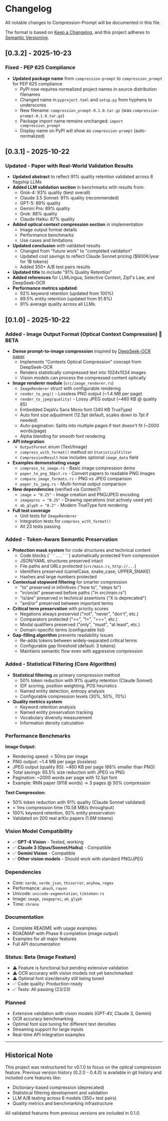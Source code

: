 # Changelog

All notable changes to Compression-Prompt will be documented in this file.

The format is based on [Keep a Changelog](https://keepachangelog.com/en/1.0.0/),
and this project adheres to [Semantic Versioning](https://semver.org/spec/v2.0.0.html).

## [0.3.2] - 2025-10-23

### Fixed - PEP 625 Compliance
- **Updated package name** from `compression-prompt` to `compression_prompt` for PEP 625 compliance
  - PyPI now requires normalized project names in source distribution filenames
  - Changed name in `pyproject.toml` and `setup.py` from hyphens to underscores
  - New filename: `compression_prompt-0.1.0.tar.gz` (was `compression-prompt-0.1.0.tar.gz`)
  - Package import name remains unchanged: `import compression_prompt`
  - Display name on PyPI will show as `compression-prompt` (auto-normalized)

## [0.3.1] - 2025-10-22

### Updated - Paper with Real-World Validation Results
- **Updated abstract** to reflect 91% quality retention validated across 6 flagship LLMs
- **Added LLM validation section** in benchmarks with results from:
  - Grok-4: 93% quality (best overall)
  - Claude 3.5 Sonnet: 91% quality (recommended)
  - GPT-5: 89% quality
  - Gemini Pro: 89% quality
  - Grok: 88% quality
  - Claude Haiku: 87% quality
- **Added optical context compression section** in implementation
  - Image output format details
  - Performance benchmarks
  - Use cases and limitations
- **Updated conclusion** with validated results
  - Changed from "future work" to "completed validation"
  - Updated cost savings to reflect Claude Sonnet pricing ($900K/year for 1B tokens)
  - Added 350+ A/B test pairs results
- **Updated title** to include "91% Quality Retention"
- **Added references** for LLMLingua, Selective Context, Zipf's Law, and DeepSeek-OCR
- **Performance metrics updated**:
  - 92% keyword retention (updated from 100%)
  - 89.5% entity retention (updated from 91.8%)
  - 91% average quality across all LLMs

## [0.1.0] - 2025-10-22

### Added - Image Output Format (Optical Context Compression) 🧪 BETA
- **Dense prompt-to-image compression** inspired by [DeepSeek-OCR paper](https://arxiv.org/html/2510.18234v1)
  - Implements "Contexts Optical Compression" concept from DeepSeek-OCR
  - Renders statistically compressed text into 1024x1024 images
  - Vision models can process the compressed content optically
- **Image renderer module** (`src/image_renderer.rs`)
  - `ImageRenderer` struct with configurable rendering
  - `render_to_png()` - Lossless PNG output (~1.4 MB per page)
  - `render_to_jpeg(quality)` - Lossy JPEG output (~460 KB @ quality 85)
  - Embedded DejaVu Sans Mono font (340 KB TrueType)
  - Auto font size adjustment (12.5pt default, scales down to 7pt if needed)
  - Auto-pagination: Splits into multiple pages if text doesn't fit (~2000 words/page)
  - Alpha blending for smooth font rendering
- **API integration**
  - `OutputFormat` enum (Text/Image)
  - `compress_with_format()` method on `StatisticalFilter`
  - `CompressionResult` now includes optional `image_data` field
- **Examples demonstrating usage**
  - `compress_to_image.rs` - Basic image compression demo
  - `paper_to_png_50pct.rs` - Convert papers to readable PNG images
  - `compare_image_formats.rs` - PNG vs JPEG comparison
  - `paper_to_jpeg.rs` - Multi-format output comparison
- **New dependencies** (verified via Context7)
  - `image = "0.25"` - Image creation and PNG/JPEG encoding
  - `imageproc = "0.25"` - Drawing operations (not actively used yet)
  - `ab_glyph = "0.2"` - Modern TrueType font rendering
- **Full test coverage**
  - Unit tests for `ImageRenderer`
  - Integration tests for `compress_with_format()`
  - All 23 tests passing

### Added - Token-Aware Semantic Preservation
- **Protection mask system** for code structures and technical content
  - Code blocks (` ```...``` `) automatically protected from compression
  - JSON/YAML structures preserved intact
  - File paths and URLs protected (`src/main.rs`, `http://...`)
  - Identifiers preserved (camelCase, snake_case, UPPER_SNAKE)
  - Hashes and large numbers protected
- **Contextual stopword filtering** for smarter compression
  - "to" preserved in infinitives ("how to", "steps to")
  - "in/on/at" preserved before paths ("in src/main.rs")
  - "is/are" preserved in technical assertions ("X is deprecated")
  - "and/or" preserved between important terms
- **Critical term preservation** with priority scores
  - Negations always preserved ("not", "never", "don't", etc.)
  - Comparators protected (">=", "!=", "===", etc.)
  - Modal qualifiers preserved ("only", "must", "at least", etc.)
  - Domain-specific terms (configurable list)
- **Gap-filling algorithm** prevents readability issues
  - Re-adds tokens between widely-separated critical terms
  - Configurable gap threshold (default: 3 tokens)
  - Maintains semantic flow even with aggressive compression

### Added - Statistical Filtering (Core Algorithm)
- **Statistical filtering** as primary compression method
  - 50% token reduction with 91% quality retention (Claude Sonnet)
  - IDF scoring, position weighting, POS heuristics
  - Named entity detection, entropy analysis
  - Configurable compression levels (30%, 50%, 70%)
- **Quality metrics system**
  - Keyword retention analysis
  - Named entity preservation tracking
  - Vocabulary diversity measurement
  - Information density calculation

### Performance Benchmarks
**Image Output:**
- Rendering speed: < 50ms per image
- PNG output: ~1.4 MB per page (lossless)
- JPEG output (quality 85): ~460 KB per page (66% smaller than PNG)
- Total savings: 65.5% size reduction with JPEG vs PNG
- Pagination: ~2000 words per page with 12.5pt font
- Example: RNN paper (9118 words) → 3 pages @ 50% compression

**Text Compression:**
- 50% token reduction with 91% quality (Claude Sonnet validated)
- < 1ms compression time (10.58 MB/s throughput)
- 100% keyword retention, 92% entity preservation
- Validated on 200 real arXiv papers (1.6M tokens)

### Vision Model Compatibility
- ✅ **GPT-4 Vision** - Tested, working
- ✅ **Claude 3 (Opus/Sonnet/Haiku)** - Compatible
- ✅ **Gemini Vision** - Compatible
- ✅ **Other vision models** - Should work with standard PNG/JPEG

### Dependencies
- Core: `serde`, `serde_json`, `thiserror`, `anyhow`, `regex`
- Performance: `ahash`, `rayon`
- Unicode: `unicode-segmentation`, `tiktoken-rs`
- Image: `image`, `imageproc`, `ab_glyph`
- Time: `chrono`

### Documentation
- Complete README with usage examples
- ROADMAP with Phase 6 completion (image output)
- Examples for all major features
- Full API documentation

### Status: Beta (Image Feature)
- ⚠️ Feature is functional but pending extensive validation
- ⚠️ OCR accuracy with vision models not yet benchmarked
- ⚠️ Optimal font size/density still being tuned
- ✅ Code quality: Production-ready
- ✅ Tests: All passing (23/23)

### Planned
- Extensive validation with vision models (GPT-4V, Claude 3, Gemini)
- OCR accuracy benchmarking
- Optimal font size tuning for different text densities
- Streaming support for large inputs
- Real-time API integration examples

---

## Historical Note

This project was restructured for v0.1.0 to focus on the optical compression feature. Previous version history (0.2.0 - 0.4.0) is available in git history and included core features like:
- Dictionary-based compression (deprecated)
- Statistical filtering development and validation
- LLM A/B testing across 6 models (350+ test pairs)
- Quality metrics and benchmarking infrastructure

All validated features from previous versions are included in 0.1.0.
